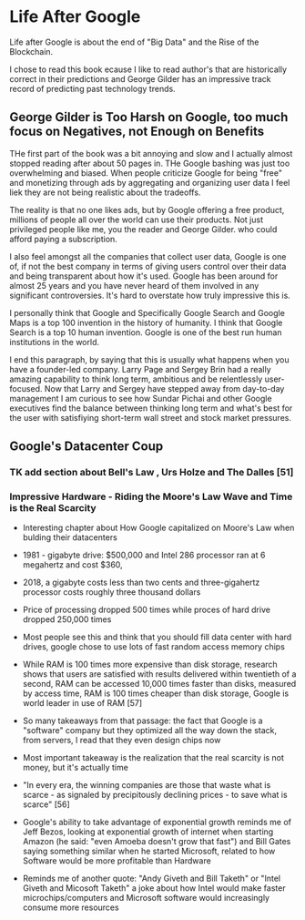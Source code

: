 # Life After Google

Life after Google is about the end of "Big Data" and the Rise of the Blockchain.

I chose to read this book ecause I like to read author's that are historically correct in their predictions and George Gilder has an impressive track record of predicting past technology trends.


## George Gilder is Too Harsh on Google, too much focus on Negatives, not Enough on Benefits

THe first part of the book was a bit annoying and slow and I actually almost stopped reading after about 50 pages in. THe Google bashing was just too overwhelming and biased. When people criticize Google for being "free" and monetizing through ads by aggregating and organizing user data I feel liek they are not being realistic about the tradeoffs.

The reality is that no one likes ads, but by Google offering a free product, millions of people all over the world can use their products. Not just privileged people like me, you the reader and George Gilder. who could afford paying a subscription.

I also feel amongst all the companies that collect user data, Google is one of, if not the best company in terms of giving users control over their data and being transparent about how it's used. Google has been around for almost 25 years and you have never heard of them involved in any significant controversies. It's hard to overstate how truly impressive this is. 

I personally think that Google and Specifically Google Search and Google Maps is a top 100 invention in the history of humanity. I think that Google Search is a top 10 human invention. Google is one of the best run human institutions in the world.

I end this paragraph, by saying that this is usually what happens when you have a founder-led company. Larry Page and Sergey Brin had a really amazing capability to think long term, ambitious and be relentlessly user-focused. Now that Larry and Sergey have stepped away from day-to-day management I am curious to see how Sundar Pichai and other Google executives find the balance between thinking long term and what's best for the user with satisfiying short-term wall street and stock market pressures.

## Google's Datacenter Coup


### TK add section about Bell's Law , Urs Holze and The Dalles [51]

### Impressive Hardware - Riding the Moore's Law Wave and Time is the Real Scarcity
- Interesting chapter about How Google capitalized on Moore's Law when bulding their datacenters
- 1981 -  gigabyte drive: $500,000 and Intel 286 processor ran at 6 megahertz and cost $360, 
- 2018, a gigabyte costs less than two cents and three-gigahertz processor costs roughly three thousand dollars
- Price of processing dropped 500 times while proces of hard drive dropped 250,000 times
- Most people see this and think that you should fill data center with hard drives, google chose to use lots of fast random access memory chips
- While RAM is 100 times more expensive than disk storage, research shows that users are satisfied with results delivered within twentieth of a second, RAM can be accessed 10,000 times faster than disks, measured by access time, RAM is 100 times cheaper than disk storage, Google is world leader in use of RAM [57]
- So many takeaways from that passage: the fact that Google is a "software" company but they optimized all the way down the stack, from servers, I read that they even design chips now
- Most important takeaway is the realization that the real scarcity is not money, but it's actually time
- "In every era, the winning companies are those that waste what is scarce - as signaled by precipitously declining prices - to save what is scarce" [56]

- Google's ability to take advantage of exponential growth reminds me of Jeff Bezos, looking at exponential growth of internet when starting Amazon (he said: "even Amoeba doesn't grow that fast") and Bill Gates saying something similar when he started Microsoft, related to how Software would be more profitable than Hardware
- Reminds me of another quote: "Andy Giveth and Bill Taketh" or "Intel Giveth and Micosoft Taketh" a joke about how Intel would make faster microchips/computers and Microsoft software would increasingly consume more resources